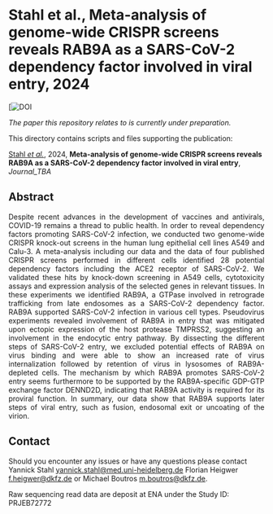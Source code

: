 # Stahl et al., Meta-analysis of genome-wide CRISPR screens reveals RAB9A as a SARS-CoV-2 dependency factor involved in viral entry, 2024

[![DOI](https://TBA)

_The paper this repository relates to is currently under preparation._

This directory contains scripts and files supporting the publication: </br>

[Stahl _et al._](http://LINK_TBA), 2024, **Meta-analysis of genome-wide CRISPR screens reveals RAB9A as a SARS-CoV-2 dependency factor involved in viral entry**, _Journal_TBA_

## Abstract

<div style="text-align: justify; vertical-align: middle;">
Despite recent advances in the development of vaccines and antivirals, COVID-19 remains a thread to public health. In order to reveal dependency factors promoting SARS-CoV-2 infection, we conducted two genome-wide CRISPR knock-out screens in the human lung epithelial cell lines A549 and Calu-3. A meta-analysis including our data and the data of four published CRISPR screens performed in different cells identified 28 potential dependency factors including the ACE2 receptor of SARS-CoV-2. We validated these hits by knock-down screening in A549 cells, cytotoxicity assays and expression analysis of the selected genes in relevant tissues. In these experiments we identified RAB9A, a GTPase involved in retrograde trafficking from late endosomes as a SARS-CoV-2 dependency factor. RAB9A supported SARS-CoV-2 infection in various cell types. Pseudovirus experiments revealed involvement of RAB9A in entry that was mitigated upon ectopic expression of the host protease TMPRSS2, suggesting an involvement in the endocytic entry pathway. By dissecting the different steps of SARS-CoV-2 entry, we excluded potential effects of RAB9A on virus binding and were able to show an increased rate of virus internalization followed by retention of virus in lysosomes of RAB9A-depleted cells. The mechanism by which RAB9A promotes SARS-CoV-2 entry seems furthermore to be supported by the RAB9A-specific GDP-GTP exchange factor DENND2D, indicating that RAB9A activity is required for its proviral function. In summary, our data show that RAB9A supports later steps of viral entry, such as fusion, endosomal exit or uncoating of the virion.
</div>

## Contact

Should you encounter any issues or have any questions please contact Yannick Stahl <yannick.stahl@med.uni-heidelberg.de> Florian Heigwer <f.heigwer@dkfz.de> or Michael Boutros <m.boutros@dkfz.de>.

Raw sequencing read data are deposit at ENA under the Study ID: PRJEB72772

